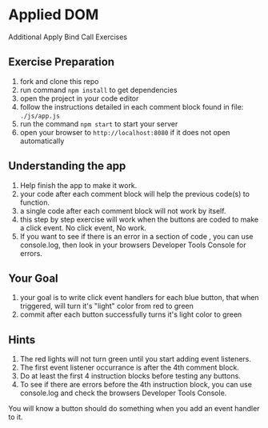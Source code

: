 # Applied DOM

Additional Apply Bind Call Exercises

## Exercise Preparation

1. fork and clone this repo
2. run command `npm install` to get dependencies
3. open the project in your code editor
4. follow the instructions detailed in each comment block found in file: `./js/app.js`
5. run the command `npm start` to start your server
6. open your browser to `http://localhost:8080` if it does not open automatically

## Understanding the app

1. Help finish the app to make it work.
2. your code after each comment block will help the previous code(s) to function. 
3. a single code after each comment block will not work by itself.
4. this step by step exercise will work when the buttons are coded to make a click event. No click event, No work. 
5. If you want to see if there is an error in a section of code , you can use console.log, then look in your browsers Developer Tools Console for errors. 

## Your Goal

1. your goal is to write click event handlers for each blue button, that when triggered, will turn it's "light" color from red to green
2. commit after each button successfully turns it's light color to green

## Hints

1. The red lights will not turn green until you start adding event listeners. 
2. The first event listener occurrance is after the 4th comment block.  
3. Do at least the first 4 instruction blocks before testing any buttons.
4. To see if there are errors before the 4th instruction block, you can use console.log and check the browsers Developer Tools Console.

You will know a button should do something when you add an event handler to it.
